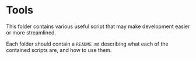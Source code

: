 # Tools

This folder contains various useful script that may make development easier or more streamlined.

Each folder should contain a `README.md` describing what each of the contained scripts are, and how to use them.
